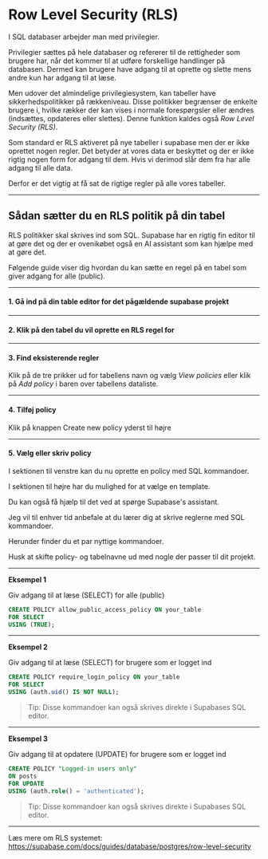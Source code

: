 # Row Level Security (RLS)
I SQL databaser arbejder man med privilegier. 

Privilegier sættes på hele databaser og refererer til de rettigheder som brugere har, når det kommer til at udføre forskellige handlinger på databasen. Dermed kan brugere have adgang til at oprette og slette mens andre kun har adgang til at læse.

Men udover det almindelige privilegiesystem, kan tabeller have sikkerhedspolitikker på rækkeniveau. Disse politikker begrænser de enkelte brugere i, hvilke rækker der kan vises i normale forespørgsler eller ændres (indsættes, opdateres eller slettes). Denne funktion kaldes også *Row Level Security (RLS)*. 

Som standard er RLS aktiveret på nye tabeller i supabase men der er ikke oprettet nogen regler. Det betyder at vores data er beskyttet og der er ikke rigtig nogen form for adgang til dem. Hvis vi derimod slår dem fra har alle adgang til alle data.

Derfor er det vigtig at få sat de rigtige regler på alle vores tabeller. 
___
## Sådan sætter du en RLS politik på din tabel
RLS politikker skal skrives ind som SQL. Supabase har en rigtig fin editor til at gøre det og der er ovenikøbet også en AI assistant som kan hjælpe med at gøre det.

Følgende guide viser dig hvordan du kan sætte en regel på en tabel som giver adgang for alle (public).
___
#### 1. Gå ind på din table editor for det pågældende supabase projekt 
___
#### 2. Klik på den tabel du vil oprette en RLS regel for
___
#### 3. Find eksisterende regler
Klik på de tre prikker ud for tabellens navn og vælg *View policies* eller klik på *Add policy* i baren over tabellens dataliste.
___
#### 4. Tilføj policy
Klik på knappen Create new policy yderst til højre
___
#### 5. Vælg eller skriv policy
I sektionen til venstre kan du nu oprette en policy med SQL kommandoer. 

I sektionen til højre har du mulighed for at vælge en template. 

Du kan også få hjælp til det ved at spørge Supabase's assistant.

Jeg vil til enhver tid anbefale at du lærer dig at skrive reglerne med SQL kommandoer.

Herunder finder du et par nyttige kommandoer.

Husk at skifte policy- og tabelnavne ud med nogle der passer til dit projekt.
___
**Eksempel 1**

Giv adgang til at læse (SELECT) for alle (public)
```sql
CREATE POLICY allow_public_access_policy ON your_table
FOR SELECT
USING (TRUE);
```
___
**Eksempel 2**

Giv adgang til at læse (SELECT) for brugere som er logget ind

```sql
CREATE POLICY require_login_policy ON your_table
FOR SELECT
USING (auth.uid() IS NOT NULL);
```
> Tip: Disse kommandoer kan også skrives direkte i Supabases SQL editor.
___
**Eksempel 3**

Giv adgang til at opdatere (UPDATE) for brugere som er logget ind

```sql
CREATE POLICY "Logged-in users only"
ON posts
FOR UPDATE
USING (auth.role() = 'authenticated');
```
> Tip: Disse kommandoer kan også skrives direkte i Supabases SQL editor.
___
Læs mere om RLS systemet:
https://supabase.com/docs/guides/database/postgres/row-level-security

